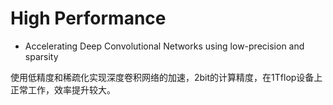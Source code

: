 # High Performance
* Accelerating Deep Convolutional Networks using low-precision and sparsity

使用低精度和稀疏化实现深度卷积网络的加速，2bit的计算精度，在1Tflop设备上正常工作，效率提升较大。
